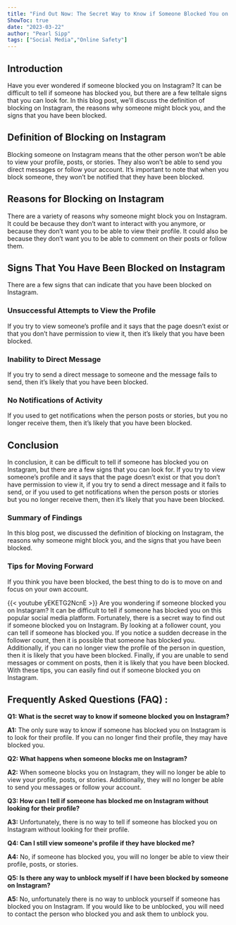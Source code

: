 ```yaml
---
title: "Find Out Now: The Secret Way to Know if Someone Blocked You on Instagram!"
ShowToc: true 
date: "2023-03-22"
author: "Pearl Sipp" 
tags: ["Social Media","Online Safety"]
---
```

## Introduction 

Have you ever wondered if someone blocked you on Instagram? It can be difficult to tell if someone has blocked you, but there are a few telltale signs that you can look for. In this blog post, we’ll discuss the definition of blocking on Instagram, the reasons why someone might block you, and the signs that you have been blocked. 

## Definition of Blocking on Instagram

Blocking someone on Instagram means that the other person won’t be able to view your profile, posts, or stories. They also won’t be able to send you direct messages or follow your account. It’s important to note that when you block someone, they won’t be notified that they have been blocked. 

## Reasons for Blocking on Instagram

There are a variety of reasons why someone might block you on Instagram. It could be because they don’t want to interact with you anymore, or because they don’t want you to be able to view their profile. It could also be because they don’t want you to be able to comment on their posts or follow them. 

## Signs That You Have Been Blocked on Instagram

There are a few signs that can indicate that you have been blocked on Instagram. 

### Unsuccessful Attempts to View the Profile 

If you try to view someone’s profile and it says that the page doesn’t exist or that you don’t have permission to view it, then it’s likely that you have been blocked. 

### Inability to Direct Message 

If you try to send a direct message to someone and the message fails to send, then it’s likely that you have been blocked. 

### No Notifications of Activity 

If you used to get notifications when the person posts or stories, but you no longer receive them, then it’s likely that you have been blocked. 

## Conclusion

In conclusion, it can be difficult to tell if someone has blocked you on Instagram, but there are a few signs that you can look for. If you try to view someone’s profile and it says that the page doesn’t exist or that you don’t have permission to view it, if you try to send a direct message and it fails to send, or if you used to get notifications when the person posts or stories but you no longer receive them, then it’s likely that you have been blocked. 

### Summary of Findings 

In this blog post, we discussed the definition of blocking on Instagram, the reasons why someone might block you, and the signs that you have been blocked. 

### Tips for Moving Forward 

If you think you have been blocked, the best thing to do is to move on and focus on your own account.

{{< youtube yEKETG2NcnE >}} 
Are you wondering if someone blocked you on Instagram? It can be difficult to tell if someone has blocked you on this popular social media platform. Fortunately, there is a secret way to find out if someone blocked you on Instagram. By looking at a follower count, you can tell if someone has blocked you. If you notice a sudden decrease in the follower count, then it is possible that someone has blocked you. Additionally, if you can no longer view the profile of the person in question, then it is likely that you have been blocked. Finally, if you are unable to send messages or comment on posts, then it is likely that you have been blocked. With these tips, you can easily find out if someone blocked you on Instagram.

## Frequently Asked Questions (FAQ) :
**Q1: What is the secret way to know if someone blocked you on Instagram?**

**A1:** The only sure way to know if someone has blocked you on Instagram is to look for their profile. If you can no longer find their profile, they may have blocked you.

**Q2: What happens when someone blocks me on Instagram?**

**A2:** When someone blocks you on Instagram, they will no longer be able to view your profile, posts, or stories. Additionally, they will no longer be able to send you messages or follow your account.

**Q3: How can I tell if someone has blocked me on Instagram without looking for their profile?**

**A3:** Unfortunately, there is no way to tell if someone has blocked you on Instagram without looking for their profile.

**Q4: Can I still view someone's profile if they have blocked me?**

**A4:** No, if someone has blocked you, you will no longer be able to view their profile, posts, or stories.

**Q5: Is there any way to unblock myself if I have been blocked by someone on Instagram?**

**A5:** No, unfortunately there is no way to unblock yourself if someone has blocked you on Instagram. If you would like to be unblocked, you will need to contact the person who blocked you and ask them to unblock you.


